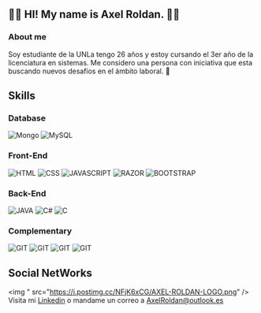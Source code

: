 ## :technologist: HI! My name is Axel Roldan. :technologist:


### About me

Soy estudiante de la UNLa tengo 26 años y estoy cursando el 3er año de la licenciatura en sistemas. Me considero una persona con iniciativa que esta buscando nuevos desafíos en el ámbito laboral. :monocle_face:

## Skills 


### Database

![Mongo](https://img.shields.io/badge/DB-MongoDB-green?style=for-the-badge&logo=appveyor)
![MySQL](https://img.shields.io/badge/DB-MySQL-blue?style=for-the-badge&logo=appveyor)

### Front-End

![HTML](https://img.shields.io/badge/F-HTML5-blue?style=for-the-badge&logo=appveyor)
![CSS](https://img.shields.io/badge/F-CSS-green?style=for-the-badge&logo=appveyor)
![JAVASCRIPT](https://img.shields.io/badge/F-JavaScript-yellow?style=for-the-badge&logo=appveyor)
![RAZOR](https://img.shields.io/badge/F-Razor-violet?style=for-the-badge&logo=appveyor)
![BOOTSTRAP](https://img.shields.io/badge/F-Bootstrap-violet?style=for-the-badge&logo=appveyor)

### Back-End

![JAVA](https://img.shields.io/badge/B-JAVA-important?style=for-the-badge&logo=appveyor)
![C#](https://img.shields.io/badge/B-C%20SHARP-blueviolet?style=for-the-badge&logo=appveyor)
![C](https://img.shields.io/badge/B-C-9cf?style=for-the-badge&logo=appveyor)

### Complementary

![GIT](https://img.shields.io/badge/C-GIT-ff69b4?style=for-the-badge&logo=appveyor)
![GIT](https://img.shields.io/badge/C-GITHUB-ff69b4?style=for-the-badge&logo=appveyor)
![GIT](https://img.shields.io/badge/C-GITBASH-ff69b4?style=for-the-badge&logo=appveyor)
![GIT](https://img.shields.io/badge/C-GITEXTENSIONS-ff69b4?style=for-the-badge&logo=appveyor)


## Social NetWorks

<img " src="https://i.postimg.cc/NFjK6xCG/AXEL-ROLDAN-LOGO.png" />
Visita mi [Linkedin](https://www.linkedin.com/in/axel-sebastian-roldan-358b78171/) o mandame un correo a AxelRoldan@outlook.es

